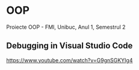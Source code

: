 # OOP
Proiecte OOP - FMI, Unibuc, Anul 1, Semestrul 2


## Debugging in Visual Studio Code  
https://www.youtube.com/watch?v=G9gnSGKYIg4
